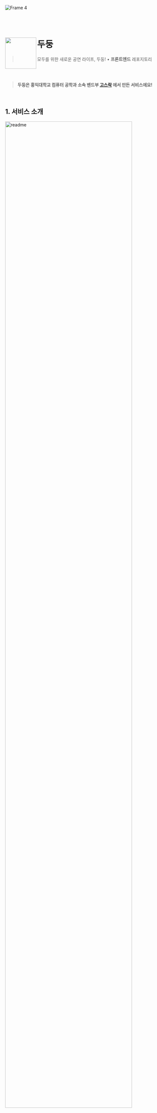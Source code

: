 ![Frame 4](https://user-images.githubusercontent.com/55226431/221772740-e9946fda-a24c-4b90-8871-4d1d8a340725.png)


<br/><br/>

# 두둥<img src="https://user-images.githubusercontent.com/55226431/221770112-27710500-f49a-4c7b-8765-8b3698566e55.png" align=left width=100>

> 모두를 위한 새로운 공연 라이프, 두둥! • <b>프론트엔드</b> 레포지토리

<br/><br/>


> **두둥은 홍익대학교 컴퓨터 공학과 소속 밴드부 <a href="https://github.com/Gosrock">고스락</a> 에서 만든 서비스에요!**


<br/>


## 1. 서비스 소개

<img width="90%" align=center alt="readme" src="https://user-images.githubusercontent.com/55226431/221773192-5e178d8e-93a4-4a50-821f-3dbd9c9ac759.png">

<br/><br/>

## 2. 사용 스택

<div align="left">
<div>
<img src="https://img.shields.io/badge/TypeScript-3178C6?style=flat-square&logo=typescript&logoColor=white">
<img src="https://img.shields.io/badge/React-61DAFB?style=flat-square&logo=react&logoColor=black">
<img src="https://img.shields.io/badge/Next-000000?style=flat-square&logo=Next.js&logoColor=white">
<img src="https://img.shields.io/badge/Storybook-FF4785?style=flat-square&logo=storybook&logoColor=white">
<img src="https://img.shields.io/badge/Yarn Workspace-2C8EBB?style=flat-square&logo=storybook&logoColor=white">
</div>
<div>
<img src="https://img.shields.io/badge/React Query-FF4154?style=flat-square&logo=reactquery&logoColor=white">
<img src="https://img.shields.io/badge/Recoil-121212?style=flat-square&logo=react&logoColor=white">
<img src="https://img.shields.io/badge/Styled-DB7093?style=flat-square&logo=styled-components&logoColor=white">
</div>
<div>
<img src="https://img.shields.io/badge/ESlint-4B32C3?style=flat-square&logo=eslint&logoColor=white">
<img src="https://img.shields.io/badge/Prettier-F7B93E?style=flat-square&logo=prettier&logoColor=white">
<img src="https://img.shields.io/badge/Nginx-009639?style=flat-square&logo=Nginx&logoColor=white"/>
<img src="https://img.shields.io/badge/Docker-2496ED?style=flat-square&logo=docker&logoColor=white"/>
</div>
</div>

<br/><br/>

## 3. Dudoong.com
- [Storybook](https://gosrock.github.io/DuDoong-Front)
- <b>[랜딩페이지](https://dudoong.com)</b>
- [호스트 어드민 페이지](https://dudoong.com/admin)
- [서비스 소개 노션](https://dudoong.notion.site/c4999331a2aa47299e1c6821a7dee9af)

<div>
<img src="https://user-images.githubusercontent.com/55226431/221772278-78452025-d9df-4676-90e7-ca6d4033ed7e.gif"  width="100%" >
</div>

<br/><br/>

## 4. 프로젝트 구조
yarn workspaces를 이용한 모노레포 구조입니다.

```bash
├── .github #액션 워크플로우 세팅
├── apps
│   ├── admin #어드민 서비스 (Vite)
│   └── ticket #프론트 서비스 (Next)
│
├── shared
│   ├── ui #공용 theme, ui 컴포넌트
│   └── utils #공용 유틸 함수
└── #...configs
```

<br/>

### 시작하기


1. 의존성을 설치합니다.
```
yarn install
```
<br/>

2. `apps` 디렉토리 내부에 있는 서비스별로 env 환경변수를 설정해야 합니다.
외부 api 관련 키들을 환경변수로 관리하고 있습니다.

<br/>

3. 다음과 같이 각 서비스들을 개발환경에서 실행할 수 있습니다.

```
yarn ticket
yarn admin
```

<br/><br/>

## 5. 개발 과정
지속적으로 작성중에 있습니다.

- [모두를 위한 공연 라이프 - 기획과 디자인](https://9yujinsite-mrk32xx06-9yujin.vercel.app/devlog/dudoong/idea-220309)
- [프론트엔드 모노레포 구축 삽질기 (1)](https://www.9yujin.site/devlog/frontend/monorepo-230103)
- [프론트엔드 모노레포 구축 삽질기 (1)](https://www.9yujin.site/devlog/frontend/monorepo-230108)
- [프론트엔드 모노레포 구축 삽질기 (1)](https://www.9yujin.site/devlog/frontend/monorepo-230118)
- [서버 사이드 렌더링(SSR)과 cookie 로그인 정보 다루기](https://www.9yujin.site/devlog/frontend/ssr-230122)


<br/><br/>

## 6. 참여자
<table>
    <tr align="center">
        <td><B>Lead•FE•UI/UX<B></td>
        <td><B>Front-end<B></td>
        <td><B>Front-end<B></td>
        <td><B>Front-end<B></td>
        <td><B>Front-end<B></td>
    </tr>
    <tr align="center">
        <td><B>한규진<B></td>
        <td><B>정상훈<B></td>
        <td><B>강나연<B></td>
        <td><B>이한비<B></td>
        <td><B>김유진<B></td>
    </tr>
    <tr align="center">
        <td>
            <img src="https://github.com/9yujin.png?size=100">
            <br>
            <a href="https://github.com/9yujin"><I>9yujin</I></a>
        </td>
        <td>
            <img src="https://github.com/wjdtkdgns.png?size=100" width="100">
            <br>
            <a href="https://github.com/wjdtkdgns"><I>wjdtkdgns</I></a>
        </td>
        <td>
            <img src="https://github.com/kongnayeon.png?size=100" width="100">
            <br>
            <a href="https://github.com/kongnayeon"><I>kongnayeon</I></a>
        </td>
        <td>
            <img src="https://github.com/AlmondBreez3.png?size=100" width="100">
            <br>
            <a href="https://github.com/AlmondBreez3"><I>AlmondBreez3</I></a>
        </td>
        <td>
            <img src="https://github.com/eugene028.png?size=100" width="100">
            <br>
            <a href="https://github.com/eugene028"><I>eugene028</I></a>
        </td>
    </tr>
</table>
